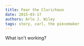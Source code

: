 ```yaml
---
title: Fear the Clurichaun
date: 2015-03-17
authors: Arlo J. Wiley
tags: story, carl, the piecemaker
---
```


What isn't working?